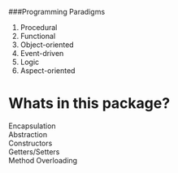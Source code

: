 ###Programming Paradigms
1. Procedural
2. Functional
3. Object-oriented
4. Event-driven
5. Logic
6. Aspect-oriented

# Whats in this package?
Encapsulation\
Abstraction\
Constructors\
Getters/Setters\
Method Overloading


